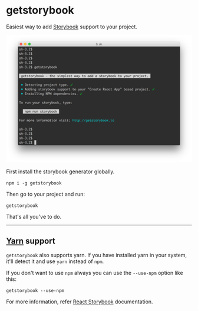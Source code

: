 # getstorybook

Easiest way to add [Storybook](https://github.com/kadirahq/react-storybook) support to your project.

![](docs/getstorybook.png)

First install the storybook generator globally.

```
npm i -g getstorybook
```

Then go to your project and run:

```
getstorybook
```

That's all you've to do.

---

## [Yarn](https://github.com/yarnpkg/yarn) support

`getstorybook` also supports yarn.
If you have installed yarn in your system, it'll detect it and use `yarn` instead of `npm`.

If you don't want to use `npm` always you can use the `--use-npm` option like this:

```
getstorybook --use-npm
```



For more information, refer [React Storybook](https://github.com/kadirahq/react-storybook) documentation.
